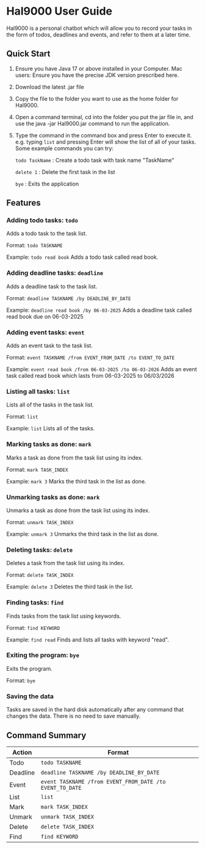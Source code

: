 # Hal9000 User Guide

Hal9000 is a personal chatbot which will allow you to record your tasks in the form of todos, deadlines and events, and refer to them at a later time.

## Quick Start

1. Ensure you have Java 17 or above installed in your Computer.
Mac users: Ensure you have the precise JDK version prescribed here.

2. Download the latest .jar file

3. Copy the file to the folder you want to use as the home folder for Hal9000.

4. Open a command terminal, cd into the folder you put the jar file in, and use the java -jar Hal9000.jar command to run the application.

5. Type the command in the command box and press Enter to execute it. e.g. typing `list` and pressing Enter will show the list of all of your tasks.
Some example commands you can try:

    `todo TaskName` : Create a todo task with task name "TaskName"

    `delete 1` : Delete the first task in the list

    `bye` : Exits the application
  

## Features

### Adding todo tasks: `todo`

Adds a todo task to the task list.

Format: `todo TASKNAME`

Example: `todo read book`
Adds a todo task called read book.


### Adding deadline tasks: `deadline`

Adds a deadline task to the task list.

Format: `deadline TASKNAME /by DEADLINE_BY_DATE`

Example: `deadline read book /by 06-03-2025`
Adds a deadline task called read book due on 06-03-2025


### Adding event tasks: `event`

Adds an event task to the task list.

Format: `event TASKNAME /from EVENT_FROM_DATE /to EVENT_TO_DATE`

Example: `event read book /from 06-03-2025 /to 06-03-2026`
Adds an event task called read book which lasts from 06-03-2025 to 06/03/2026


### Listing all tasks: `list`

Lists all of the tasks in the task list.

Format: `list`

Example: `list`
Lists all of the tasks.


### Marking tasks as done: `mark`

Marks a task as done from the task list using its index.

Format: `mark TASK_INDEX`

Example: `mark 3`
Marks the third task in the list as done.


### Unmarking tasks as done: `mark`

Unmarks a task as done from the task list using its index.

Format: `unmark TASK_INDEX`

Example: `unmark 3`
Unmarks the third task in the list as done.


### Deleting tasks: `delete`

Deletes a task from the task list using its index.

Format: `delete TASK_INDEX`

Example: `delete 3`
Deletes the third task in the list.


### Finding tasks: `find`

Finds tasks from the task list using keywords.

Format: `find KEYWORD`

Example: `find read`
Finds and lists all tasks with keyword "read".


### Exiting the program: `bye`

Exits the program.

Format: `bye`


### Saving the data

Tasks are saved in the hard disk automatically after any command that changes the data. There is no need to save manually.


## Command Summary

| Action  | Format |
| ------------- | ------------- |
| Todo  | `todo TASKNAME`  |
| Deadline  | `deadline TASKNAME /by DEADLINE_BY_DATE`  |
| Event  | `event TASKNAME /from EVENT_FROM_DATE /to EVENT_TO_DATE`  |
| List  | `list`  |
| Mark  | `mark TASK_INDEX`  |
| Unmark  | `unmark TASK_INDEX`  |
| Delete  | `delete TASK_INDEX`  |
| Find  | `find KEYWORD`  |

